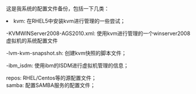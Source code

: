 <p>这是我系统的配置文件备份，包括一下几类：</p>
<div><li>kvm: 在RHEL5中安装kvm进行管理的一些尝试；</li>
     <p>-KVMWINServer2008-AGS2010.xml: 使用kvm进行管理的一个winserver2008虚拟机的系统配置文件</p>
     <p>-lvm-kvm-snapshot.sh: 创建kvm快照的脚本文件；</p>
     <p>-ibm_isdm: 使用ibm的ISDM进行虚拟机管理的信息；</p>
</div>
<div>repos: RHEL/Centos等的源配置文件；</div>
<div>samba: 配置SAMBA服务的配置文件；</div>
